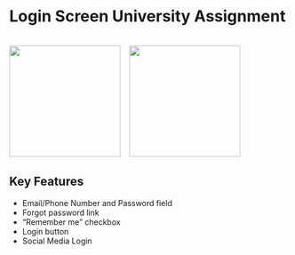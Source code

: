 # Login Screen University Assignment
<br>
<div>
 <img width=200 src="https://github.com/jdtdjayasingha/Login-Screen-University-Assignment/assets/153268657/3bd2d239-1f30-4c0d-9d6e-d5cc251c4a1e"/>&nbsp;&nbsp;&nbsp;
 <img width=200 src="https://github.com/jdtdjayasingha/Login-Screen-University-Assignment/assets/153268657/89ade59a-5804-40c8-ab16-1fff2fe281ea"/>&nbsp;&nbsp;&nbsp;
</div>
<h2>Key Features</h2>
<td align="left">
  
- Email/Phone Number and Password field
- Forgot password link
- “Remember me” checkbox
- Login button
- Social Media Login

</td>
